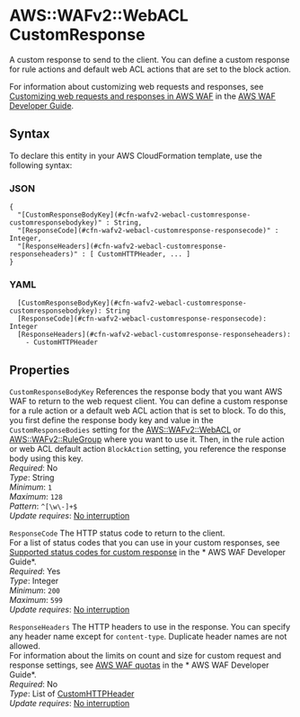 # AWS::WAFv2::WebACL CustomResponse<a name="aws-properties-wafv2-webacl-customresponse"></a>

A custom response to send to the client\. You can define a custom response for rule actions and default web ACL actions that are set to the block action\. 

For information about customizing web requests and responses, see [Customizing web requests and responses in AWS WAF](https://docs.aws.amazon.com/waf/latest/developerguide/waf-custom-request-response.html) in the [AWS WAF Developer Guide](https://docs.aws.amazon.com/waf/latest/developerguide/waf-chapter.html)\. 

## Syntax<a name="aws-properties-wafv2-webacl-customresponse-syntax"></a>

To declare this entity in your AWS CloudFormation template, use the following syntax:

### JSON<a name="aws-properties-wafv2-webacl-customresponse-syntax.json"></a>

```
{
  "[CustomResponseBodyKey](#cfn-wafv2-webacl-customresponse-customresponsebodykey)" : String,
  "[ResponseCode](#cfn-wafv2-webacl-customresponse-responsecode)" : Integer,
  "[ResponseHeaders](#cfn-wafv2-webacl-customresponse-responseheaders)" : [ CustomHTTPHeader, ... ]
}
```

### YAML<a name="aws-properties-wafv2-webacl-customresponse-syntax.yaml"></a>

```
  [CustomResponseBodyKey](#cfn-wafv2-webacl-customresponse-customresponsebodykey): String
  [ResponseCode](#cfn-wafv2-webacl-customresponse-responsecode): Integer
  [ResponseHeaders](#cfn-wafv2-webacl-customresponse-responseheaders): 
    - CustomHTTPHeader
```

## Properties<a name="aws-properties-wafv2-webacl-customresponse-properties"></a>

`CustomResponseBodyKey`  <a name="cfn-wafv2-webacl-customresponse-customresponsebodykey"></a>
References the response body that you want AWS WAF to return to the web request client\. You can define a custom response for a rule action or a default web ACL action that is set to block\. To do this, you first define the response body key and value in the `CustomResponseBodies` setting for the [AWS::WAFv2::WebACL](aws-resource-wafv2-webacl.md) or [AWS::WAFv2::RuleGroup](aws-resource-wafv2-rulegroup.md) where you want to use it\. Then, in the rule action or web ACL default action `BlockAction` setting, you reference the response body using this key\.   
*Required*: No  
*Type*: String  
*Minimum*: `1`  
*Maximum*: `128`  
*Pattern*: `^[\w\-]+$`  
*Update requires*: [No interruption](https://docs.aws.amazon.com/AWSCloudFormation/latest/UserGuide/using-cfn-updating-stacks-update-behaviors.html#update-no-interrupt)

`ResponseCode`  <a name="cfn-wafv2-webacl-customresponse-responsecode"></a>
The HTTP status code to return to the client\.   
For a list of status codes that you can use in your custom responses, see [Supported status codes for custom response](https://docs.aws.amazon.com/waf/latest/developerguide/customizing-the-response-status-codes.html) in the * AWS WAF Developer Guide*\.   
*Required*: Yes  
*Type*: Integer  
*Minimum*: `200`  
*Maximum*: `599`  
*Update requires*: [No interruption](https://docs.aws.amazon.com/AWSCloudFormation/latest/UserGuide/using-cfn-updating-stacks-update-behaviors.html#update-no-interrupt)

`ResponseHeaders`  <a name="cfn-wafv2-webacl-customresponse-responseheaders"></a>
The HTTP headers to use in the response\. You can specify any header name except for `content-type`\. Duplicate header names are not allowed\.  
For information about the limits on count and size for custom request and response settings, see [AWS WAF quotas](https://docs.aws.amazon.com/waf/latest/developerguide/limits.html) in the * AWS WAF Developer Guide*\.   
*Required*: No  
*Type*: List of [CustomHTTPHeader](aws-properties-wafv2-webacl-customhttpheader.md)  
*Update requires*: [No interruption](https://docs.aws.amazon.com/AWSCloudFormation/latest/UserGuide/using-cfn-updating-stacks-update-behaviors.html#update-no-interrupt)